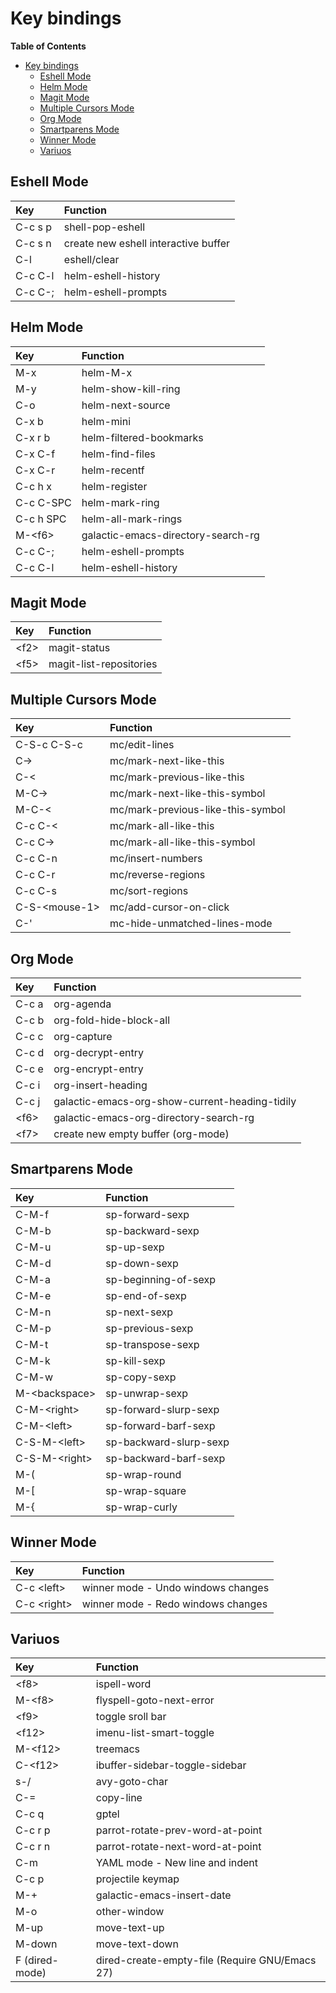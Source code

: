 # Key bindings

<!-- markdown-toc start - Don't edit this section. Run M-x markdown-toc-refresh-toc -->
**Table of Contents**

- [Key bindings](#key-bindings)
    - [Eshell Mode](#eshell-mode)
    - [Helm Mode](#helm-mode)
    - [Magit Mode](#magit-mode)
    - [Multiple Cursors Mode](#multiple-cursors-mode)
    - [Org Mode](#org-mode)
    - [Smartparens Mode](#smartparens-mode)
    - [Winner Mode](#winner-mode)
    - [Variuos](#variuos)

<!-- markdown-toc end -->


## Eshell Mode

| Key     | Function                             |
|:--------|:-------------------------------------|
| C-c s p | shell-pop-eshell                     |
| C-c s n | create new eshell interactive buffer |
| C-l     | eshell/clear                         |
| C-c C-l | helm-eshell-history                  |
| C-c C-; | helm-eshell-prompts                  |

## Helm Mode

| Key       | Function                           |
|:----------|:-----------------------------------|
| M-x       | helm-M-x                           |
| M-y       | helm-show-kill-ring                |
| C-o       | helm-next-source                   |
| C-x b     | helm-mini                          |
| C-x r b   | helm-filtered-bookmarks            |
| C-x C-f   | helm-find-files                    |
| C-x C-r   | helm-recentf                       |
| C-c h x   | helm-register                      |
| C-c C-SPC | helm-mark-ring                     |
| C-c h SPC | helm-all-mark-rings                |
| M-\<f6\>  | galactic-emacs-directory-search-rg |
| C-c C-;   | helm-eshell-prompts                |
| C-c C-l   | helm-eshell-history                |

## Magit Mode

| Key    | Function                |
|:-------|:------------------------|
| \<f2\> | magit-status            |
| \<f5\> | magit-list-repositories |

## Multiple Cursors Mode

| Key             | Function                          |
|:----------------|:----------------------------------|
| C-S-c C-S-c     | mc/edit-lines                     |
| C->             | mc/mark-next-like-this            |
| C-<             | mc/mark-previous-like-this        |
| M-C->           | mc/mark-next-like-this-symbol     |
| M-C-<           | mc/mark-previous-like-this-symbol |
| C-c C-<         | mc/mark-all-like-this             |
| C-c C->         | mc/mark-all-like-this-symbol      |
| C-c C-n         | mc/insert-numbers                 |
| C-c C-r         | mc/reverse-regions                |
| C-c C-s         | mc/sort-regions                   |
| C-S-\<mouse-1\> | mc/add-cursor-on-click            |
| C-'             | mc-hide-unmatched-lines-mode      |

## Org Mode

| Key    | Function                                       |
|:-------|:-----------------------------------------------|
| C-c a  | org-agenda                                     |
| C-c b  | org-fold-hide-block-all                        |
| C-c c  | org-capture                                    |
| C-c d  | org-decrypt-entry                              |
| C-c e  | org-encrypt-entry                              |
| C-c i  | org-insert-heading                             |
| C-c j  | galactic-emacs-org-show-current-heading-tidily |
| \<f6\> | galactic-emacs-org-directory-search-rg         |
| \<f7\> | create new empty buffer (org-mode)             |

## Smartparens Mode

| Key             | Function               |
|:----------------|:-----------------------|
| C-M-f           | sp-forward-sexp        |
| C-M-b           | sp-backward-sexp       |
| C-M-u           | sp-up-sexp             |
| C-M-d           | sp-down-sexp           |
| C-M-a           | sp-beginning-of-sexp   |
| C-M-e           | sp-end-of-sexp         |
| C-M-n           | sp-next-sexp           |
| C-M-p           | sp-previous-sexp       |
| C-M-t           | sp-transpose-sexp      |
| C-M-k           | sp-kill-sexp           |
| C-M-w           | sp-copy-sexp           |
| M-\<backspace\> | sp-unwrap-sexp         |
| C-M-\<right\>   | sp-forward-slurp-sexp  |
| C-M-\<left\>    | sp-forward-barf-sexp   |
| C-S-M-\<left\>  | sp-backward-slurp-sexp |
| C-S-M-\<right\> | sp-backward-barf-sexp  |
| M-(             | sp-wrap-round          |
| M-[             | sp-wrap-square         |
| M-{             | sp-wrap-curly          |

## Winner Mode

| Key           | Function                           |
|:--------------|:-----------------------------------|
| C-c \<left\>  | winner mode - Undo windows changes |
| C-c \<right\> | winner mode - Redo windows changes |

## Variuos

| Key            | Function                                       |
|:---------------|:-----------------------------------------------|
| \<f8\>         | ispell-word                                    |
| M-\<f8\>       | flyspell-goto-next-error                       |
| \<f9\>         | toggle sroll bar                               |
| \<f12\>        | imenu-list-smart-toggle                        |
| M-\<f12\>      | treemacs                                       |
| C-\<f12\>      | ibuffer-sidebar-toggle-sidebar                 |
| s-/            | avy-goto-char                                  |
| C-=            | copy-line                                      |
| C-c q          | gptel                                          |
| C-c r p        | parrot-rotate-prev-word-at-point               |
| C-c r n        | parrot-rotate-next-word-at-point               |
| C-m            | YAML mode - New line and indent                |
| C-c p          | projectile keymap                              |
| M-+            | galactic-emacs-insert-date                     |
| M-o            | other-window                                   |
| M-up           | move-text-up                                   |
| M-down         | move-text-down                                 |
| F (dired-mode) | dired-create-empty-file (Require GNU/Emacs 27) |
